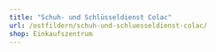 ```yaml
---
title: "Schuh- und Schlüsseldienst Colac"
url: /ostfildern/schuh-und-schluesseldienst-colac/
shop: Einkaufszentrum
---
```

